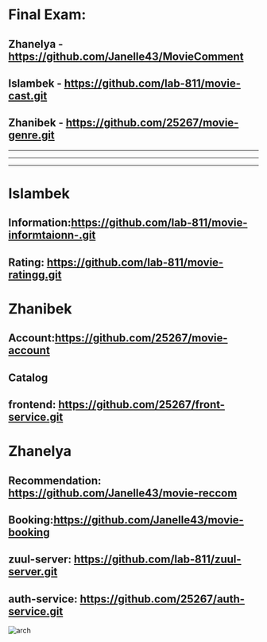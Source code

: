 # Final Exam:

## Zhanelya - https://github.com/Janelle43/MovieComment
## Islambek - https://github.com/lab-811/movie-cast.git
## Zhanibek - https://github.com/25267/movie-genre.git
---------------------------------------------------------
---------------------------------------------------------
---------------------------------------------------------

# Islambek 
## Information:https://github.com/lab-811/movie-informtaionn-.git
## Rating: https://github.com/lab-811/movie-ratingg.git

# Zhanibek 
## Account:https://github.com/25267/movie-account
## Catalog
## frontend: https://github.com/25267/front-service.git

# Zhanelya
## Recommendation: https://github.com/Janelle43/movie-reccom
## Booking:https://github.com/Janelle43/movie-booking




## zuul-server: https://github.com/lab-811/zuul-server.git
## auth-service: https://github.com/25267/auth-service.git 


![arch](https://user-images.githubusercontent.com/79316925/143819695-f65357e1-4ffd-47bb-a63d-f61e718bf345.jpeg)

